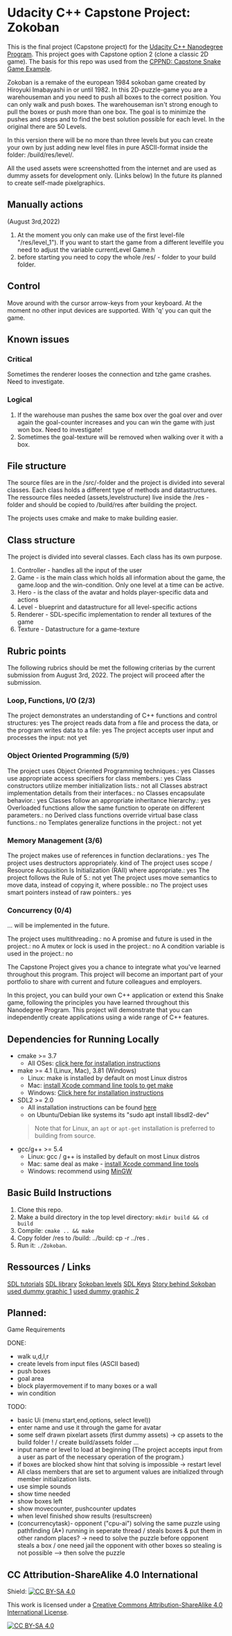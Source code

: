 # Udacity C++ Capstone Project: Zokoban


This is the final project (Capstone project) for the [Udacity C++ Nanodegree Program](https://www.udacity.com/course/c-plus-plus-nanodegree--nd213). This project goes with Capstone option 2 (clone a classic 2D game). The basis for this repo was used from the [CPPND: Capstone Snake Game Example](https://github.com/udacity/CppND-Capstone-Snake-Game).

Zokoban is a remake of the european 1984 sokoban game created by Hiroyuki Imabayashi in or until 1982.
In this 2D-puzzle-game you are a warehouseman and you need to push all boxes to the correct position. You can only walk and push boxes. The warehouseman isn't strong enough to pull the boxes or push more than one box. The goal is to minimize the pushes and steps and to find the best solution possible for each level. In the original there are 50 Levels. 

In this version there will be no more than three levels but you can create your own by just adding new level files in pure ASCII-format inside the folder: /build/res/level/.

All the used assets were screenshotted from the internet and are used as dummy assets for development only. (Links below) In the future its planned to create self-made pixelgraphics.

## Manually actions
(August 3rd,2022) 
1. At the moment you only can make use of the first level-file "/res/level_1"). If you want to start the game from a different levelfile you need to adjust the variable currentLevel Game.h
2. before starting you need to copy the whole /res/ - folder to your build folder.

## Control

Move around with the cursor arrow-keys from your keyboard. At the moment no other input devices are supported.
With 'q' you can quit the game.

## Known issues
### Critical
Sometimes the renderer looses the connection and tzhe game crashes. Need to investigate.

### Logical
1. If the warehouse man pushes the same box over the goal over and over again the goal-counter increases and you can win the game with just won box. Need to investigate!
2. Sometimes the goal-texture will be removed when walking over it with a box.

## File structure

The source files are in the /src/-folder and the project is divided into several classes. Each class holds a different type of methods and datastructures. The ressource files needed (assets,levelstructure) live inside the /res - folder and should be copied to /build/res after building the project. 

The projects uses cmake and make to make building easier.

## Class structure

The project is divided into several classes. Each class has its own purpose. 
1. Controller - handles all the input of the user
2. Game - is the main class which holds all information about the game, the game.loop and the win-condition. Only one level at a time can be active.
3. Hero - is the class of the avatar and holds player-specific data and actions
4. Level - blueprint and datastructure for all level-specific actions
5. Renderer - SDL-specific implementation to render all textures of the game
6. Texture - Datastructure for a game-texture

## Rubric points

The following rubrics should be met the following criterias by the current submission from August 3rd, 2022. The project will proceed after the submission.

### Loop, Functions, I/O (2/3)

The project demonstrates an understanding of C++ functions and control structures: yes
The project reads data from a file and process the data, or the program writes data to a file: yes
The project accepts user input and processes the input: not yet

### Object Oriented Programming (5/9)

The project uses Object Oriented Programming techniques.: yes
Classes use appropriate access specifiers for class members.: yes
Class constructors utilize member initialization lists.: not all
Classes abstract implementation details from their interfaces.: no
Classes encapsulate behavior.: yes
Classes follow an appropriate inheritance hierarchy.: yes
Overloaded functions allow the same function to operate on different parameters.: no
Derived class functions override virtual base class functions.: no
Templates generalize functions in the project.: not yet

### Memory Management (3/6)

The project makes use of references in function declarations.: yes
The project uses destructors appropriately. kind of 
The project uses scope / Resource Acquisition Is Initialization (RAII) where appropriate.: yes
The project follows the Rule of 5.: not yet
The project uses move semantics to move data, instead of copying it, where possible.: no
The project uses smart pointers instead of raw pointers.: yes

### Concurrency (0/4)

... will be implemented in the future.

The project uses multithreading.: no
A promise and future is used in the project.: no
A mutex or lock is used in the project.: no
A condition variable is used in the project.: no


The Capstone Project gives you a chance to integrate what you've learned throughout this program. This project will become an important part of your portfolio to share with current and future colleagues and employers.

In this project, you can build your own C++ application or extend this Snake game, following the principles you have learned throughout this Nanodegree Program. This project will demonstrate that you can independently create applications using a wide range of C++ features.

## Dependencies for Running Locally

* cmake >= 3.7
  * All OSes: [click here for installation instructions](https://cmake.org/install/)
* make >= 4.1 (Linux, Mac), 3.81 (Windows)
  * Linux: make is installed by default on most Linux distros
  * Mac: [install Xcode command line tools to get make](https://developer.apple.com/xcode/features/)
  * Windows: [Click here for installation instructions](http://gnuwin32.sourceforge.net/packages/make.htm)
* SDL2 >= 2.0
  * All installation instructions can be found [here](https://wiki.libsdl.org/Installation)
  * on Ubuntu/Debian like systems its "sudo apt install libsdl2-dev"
  >Note that for Linux, an `apt` or `apt-get` installation is preferred to building from source. 
* gcc/g++ >= 5.4
  * Linux: gcc / g++ is installed by default on most Linux distros
  * Mac: same deal as make - [install Xcode command line tools](https://developer.apple.com/xcode/features/)
  * Windows: recommend using [MinGW](http://www.mingw.org/)

## Basic Build Instructions

1. Clone this repo.
2. Make a build directory in the top level directory: `mkdir build && cd build`
3. Compile: `cmake .. && make`
4. Copy folder /res to /build: ../build: cp -r ../res .
4. Run it: `./Zokoban`.

## Ressources / Links

[SDL tutorials](https://www.willusher.io/pages/sdl2/)
[SDL library](https://wiki.libsdl.org/)
[Sokoban levels](http://borgar.net/programs/sokoban/#Sokoban)
[SDL Keys](https://www.libsdl.org/release/SDL-1.2.15/docs/html/sdlkey.html)
[Story behind Sokoban](http://www.games4brains.de/sokoban-geschichte.php)
[used dummy graphic 1](https://www.shutterstock.com/image-vector/pixel-art-different-crates-set-detailed-1234507984)
[used dummy graphic 2](http://www.games4brains.de/sokoban-geschichte.php)

## Planned:
Game Requirements

DONE:

- walk u,d,l,r
- create levels from input files (ASCII based)
- push boxes
- goal area
- block playermovement if to many boxes or a wall
- win condition

TODO:
- basic Ui (menu start,end,options, select level))
- enter name and use it through the game for avatar
- some self drawn pixelart assets (first dummy assets)
-> cp assets to the build folder ! / create build/assets folder ...
- input name or level to load at beginning (The project accepts input from a user as part of the necessary operation of the program.)
- if boxes are blocked show hint that solving is impossible 
-> restart level
- All class members that are set to argument values are initialized through member initialization lists.
- use simple sounds
- show time needed
- show boxes left
- show movecounter, pushcounter updates 
- when level finished show results (resultscreen)
- (concurrencytask)- opponent ("cpu-ai") solving the same puzzle using pathfinding (A*) running in seperate thread / steals boxes & put them in other random places? -> need to solve the puzzle before opponent steals a box / one need jail the opponent with other boxes so stealing is not possible --> then solve the puzzle



## CC Attribution-ShareAlike 4.0 International


Shield: [![CC BY-SA 4.0][cc-by-sa-shield]][cc-by-sa]

This work is licensed under a
[Creative Commons Attribution-ShareAlike 4.0 International License][cc-by-sa].

[![CC BY-SA 4.0][cc-by-sa-image]][cc-by-sa]

[cc-by-sa]: http://creativecommons.org/licenses/by-sa/4.0/
[cc-by-sa-image]: https://licensebuttons.net/l/by-sa/4.0/88x31.png
[cc-by-sa-shield]: https://img.shields.io/badge/License-CC%20BY--SA%204.0-lightgrey.svg

